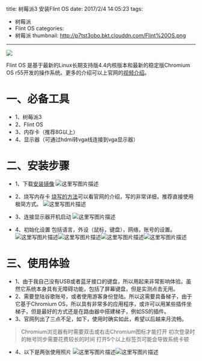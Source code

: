 title: 树莓派3 安装Flint OS
date: 2017/2/4 14:05:23
tags:
- 树莓派
- Flint OS
categories:
- 树莓派
thumbnail: http://p7tst3obo.bkt.clouddn.com/Flint%20OS.png
---


![](http://p7tst3obo.bkt.clouddn.com/Flint%20OS.png)

Flint OS 是基于最新的Linux长期支持版4.4内核版本和最新的稳定版Chromium OS r55开发的操作系统。更多的介绍可以上官网的[视频介绍](https://flintos.com/)。

<!-- more -->

# 一、必备工具

- 1、树莓派3
- 2、Flint OS
- 3、内存卡（推荐8G以上）
- 4、显示器（可通过hdmi转vga线连接到vga显示器）

# 二、安装步骤

- 1、下载[安装镜像](https://flintos.com/download/)
![这里写图片描述](http://p7tst3obo.bkt.clouddn.com/20170204132826407?imageView2/0/interlace/1/q/100|watermark/2/text/Y3lhbmcudGVjaA==/font/Y29uc29sYXM=/fontsize/720/fill/I0Q0RUVGMQ==/dissolve/69/gravity/SouthEast/dx/10/dy/10)

- 2、烧写内存卡
[烧写的方法](https://flintos.com/instructions/)可以看官网的介绍，写的非常详细，推荐直接使用极简方式。
![这里写图片描述](http://p7tst3obo.bkt.clouddn.com/20170204133110474?imageView2/0/interlace/1/q/100|watermark/2/text/Y3lhbmcudGVjaA==/font/Y29uc29sYXM=/fontsize/720/fill/I0Q0RUVGMQ==/dissolve/69/gravity/SouthEast/dx/10/dy/10)

- 3、连接显示器开机启动
![这里写图片描述](http://p7tst3obo.bkt.clouddn.com/20170204134232802?imageView2/0/interlace/1/q/100|watermark/2/text/Y3lhbmcudGVjaA==/font/Y29uc29sYXM=/fontsize/720/fill/I0Q0RUVGMQ==/dissolve/69/gravity/SouthEast/dx/10/dy/10)


- 4、初始化设置
包括语言，外设（鼠标，键盘），网络，账号的设置。
![这里写图片描述](http://p7tst3obo.bkt.clouddn.com/20170204134335682?imageView2/0/interlace/1/q/100|watermark/2/text/Y3lhbmcudGVjaA==/font/Y29uc29sYXM=/fontsize/720/fill/I0Q0RUVGMQ==/dissolve/69/gravity/SouthEast/dx/10/dy/10)![这里写图片描述](http://p7tst3obo.bkt.clouddn.com/20170204134404822?imageView2/0/interlace/1/q/100|watermark/2/text/Y3lhbmcudGVjaA==/font/Y29uc29sYXM=/fontsize/720/fill/I0Q0RUVGMQ==/dissolve/69/gravity/SouthEast/dx/10/dy/10)![这里写图片描述](http://p7tst3obo.bkt.clouddn.com/20170204134416932?imageView2/0/interlace/1/q/100|watermark/2/text/Y3lhbmcudGVjaA==/font/Y29uc29sYXM=/fontsize/720/fill/I0Q0RUVGMQ==/dissolve/69/gravity/SouthEast/dx/10/dy/10)![这里写图片描述](http://p7tst3obo.bkt.clouddn.com/20170204134453979?imageView2/0/interlace/1/q/100|watermark/2/text/Y3lhbmcudGVjaA==/font/Y29uc29sYXM=/fontsize/720/fill/I0Q0RUVGMQ==/dissolve/69/gravity/SouthEast/dx/10/dy/10)



# 三、使用体验

- 1、由于我自己没有USB或者蓝牙接口的键盘，所以用起来非常影响体验。虽然它系统本身具有无障碍功能，包括了屏幕键盘，但是实测点击无用。
- 2、需要登陆谷歌账号，或者使用游客身份登陆。所以这需要具备梯子，由于它基于Chromium OS，所以具有非常多的应用程序，或许可以用某些插件坐梯子，但是最好的方式还是在路由器中搭建梯子，例如SS的插件。
- 3、官网列出了三点不足，如下，使用时确实如此，希望以后越来月流畅。
>Chromium浏览器有时需要双击或右击Chromium图标才能打开
初次登录时的帐号同步需要花费较长的时间
打开5个以上标签页可能会导致系统卡顿

- 4、以下是两张使用照片
![这里写图片描述](http://p7tst3obo.bkt.clouddn.com/20170204135353187?imageView2/0/interlace/1/q/100|watermark/2/text/Y3lhbmcudGVjaA==/font/Y29uc29sYXM=/fontsize/720/fill/I0Q0RUVGMQ==/dissolve/69/gravity/SouthEast/dx/10/dy/10)![这里写图片描述](http://p7tst3obo.bkt.clouddn.com/20170204135403952?imageView2/0/interlace/1/q/100|watermark/2/text/Y3lhbmcudGVjaA==/font/Y29uc29sYXM=/fontsize/720/fill/I0Q0RUVGMQ==/dissolve/69/gravity/SouthEast/dx/10/dy/10)
